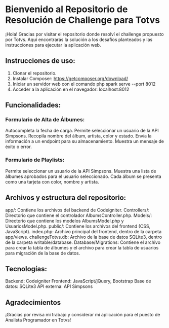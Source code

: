 # Bienvenido al Repositorio de Resolución de Challenge para Totvs
¡Hola! Gracias por visitar el repositorio donde resolví el challenge propuesto por Totvs. Aquí encontrarás la solución a los desafíos planteados y las instrucciones para ejecutar la aplicación web. 

## Instrucciones de uso:
1. Clonar el repositorio.
2. Instalar Composer: https://getcomposer.org/download/
3. Iniciar un servidor web con el comando php spark serve --port 8012
4. Acceder a la aplicación en el navegador: localhost:8012 

## Funcionalidades:

### Formulario de Alta de Álbumes:
Autocompleta la fecha de carga.
Permite seleccionar un usuario de la API Simpsons.
Recopila nombre del álbum, artista, color y estado.
Envía la información a un endpoint para su almacenamiento.
Muestra un mensaje de éxito o error.

### Formulario de Playlists:
Permite seleccionar un usuario de la API Simpsons.
Muestra una lista de álbumes aprobados para el usuario seleccionado.
Cada álbum se presenta como una tarjeta con color, nombre y artista.

## Archivos y estructura del repositorio:

app/: Contiene los archivos del backend de Codeigniter.
Controllers/: Directorio que contiene el controlador AlbumsController.php.
Models/: Directorio que contiene los modelos AlbumsModel.php y UsuariosModel.php.
public/: Contiene los archivos del frontend (CSS, JavaScript).
index.php: Archivo principal del frontend, dentro de la carpeta app/views.
challengeTotvs.db: Archivo de la base de datos SQLite3, dentro de la carpeta writable/database.
Database/Migrations: Contiene el archivo para crear la tabla de álbumes y el archivo para crear la tabla de usuarios para migración de la base de datos.

## Tecnologías:

Backend: Codeigniter
Frontend: JavaScript/jQuery, Bootstrap
Base de datos: SQLite3
API externa: API Simpsons

## Agradecimientos

¡Gracias por revisa mi trabajo y considerar mi aplicación para el puesto de Analista Programador en Totvs!
